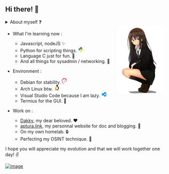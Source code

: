 ## Hi there! 👋

<details close><summary>About myself ❓</summary>
Here you are on my Github you won't find much of interest but I hope you will like my evolution!
Otherwise I am an ancient student at 42 school. I am the kind of person who loves datacenters, which have always fascinated me, so I am also very interested in sysadmin and networks.
<details close><summary>An ASCII art for you :sparkles:</summary>
<p align="center">⣿⣿⣿⣿⣿⣿⣟⣯⣿⢿⣿⡆⢸⡷⡈⢻⡽⣷⡷⡄⠻⣽⣿⣿⡿⣿⣿⣿⣿⣿⣿⣷⣿⣿⣿⣿⣏⢰⣯⢷⠈⣿⡆⢹⢷⡌⠻⡾⢋⣱⣯⣿⣿⣿⣿⡆⢻⡿⣿⣿⣿⣿⡟⣿ ⣿⣿⣿⣿⣿⣿⡎⣿⢾⡿⣿⡆⢸⣽⢻⣄⠹⣷⣟⣿⣄⠹⣟⣿⣿⣟⣿⣿⣿⣿⣿⣿⣽⣿⣿⣿⡇⢸⣯⣟⣧⠘⣷⠈⡯⠛⢀⡐⢾⣟⣷⣻⣿⣿⣿⡿⡌⢿⣻⣿⣿⣿⣿⡌ ⣿⣿⣿⣿⣿⣿⣧⢸⡿⣟⣿⡇⢸⣯⣟⣮⢧⡈⢿⣞⡿⣦⠘⠏⣹⣿⣽⢿⣿⣿⣿⣿⣯⣿⣿⣿⡇⢸⣿⣿⣾⡆⠹⢀⣠⣾⣟⣷⡈⢿⣞⣯⢿⣿⣿⣿⢷⠘⣯⣿⣿⣿⣿⣷ ⣿⣿⣿⣿⣿⣿⣿⡈⣿⢿⣽⡇⠘⠛⠛⠛⠓⠓⠈⠛⠛⠟⠇⢀⢿⣻⣿⣯⢿⣿⣿⣿⣷⢿⣿⣿⠁⣾⣿⣿⣿⣧⡄⠇⣹⣿⣾⣯⣿⡄⠻⣽⣯⢿⣻⣿⣿⡇⢹⣾⣿⣿⣿⣿ ⣿⣿⣿⣿⣿⣿⣿⡇⢹⣿⡽⡇⢸⣿⣿⣿⣿⣿⣞⣆⠰⣶⣶⡄⢀⢻⡿⣯⣿⡽⣿⣿⣿⢯⣟⡿⢀⣿⣿⣿⣿⣿⣧⠐⣸⣿⣿⣷⣿⣿⣆⠹⣯⣿⣻⣿⣿⣿⢀⣿⢿⣿⣿⣿ ⣿⣿⣿⣿⣿⣿⣿⣿⠘⣯⡿⡇⢸⣿⣿⣿⣿⣿⣿⣿⣧⡈⢿⣳⠘⡄⠻⣿⢾⣽⣟⡿⣿⢯⣿⡇⢸⣿⣿⣿⣿⣿⣿⡀⢾⣿⣿⣿⣿⣿⣿⣆⠹⣾⣷⣻⣿⡿⡇⢸⣿⣿⣿⣿ ⣿⣿⣿⣿⣿⣿⣿⣿⡇⢹⣿⠇⢸⣿⣿⣿⣿⣿⣿⣿⣿⣷⣄⠻⡇⢹⣆⠹⣟⣾⣽⣻⣟⣿⣽⠁⣾⣿⣿⣿⣿⣿⣿⣇⣿⣿⠿⠛⠛⠉⠙⠋⢀⠁⢘⣯⣿⣿⣧⠘⣿⣿⣿⣿ ⣿⣿⣿⣿⣿⣿⣿⣿⣿⡈⣿⡃⢼⣿⣿⣿⣿⣿⣿⣿⣿⣿⣿⣦⡙⠌⣿⣆⠘⣿⣞⡿⣞⡿⡞⢠⣿⣿⣿⣿⣿⡿⠛⠉⠁⢀⣀⣠⣤⣤⣶⣶⣶⡆⢻⣽⣞⡿⣷⠈⣿⣻⣿⣿ ⣿⣿⣿⣿⣿⣿⣿⣿⡿⠃⠘⠁⠉⠉⠉⠉⠉⠉⠉⠉⠉⠙⠛⠛⢿⣄⢻⣿⣧⠘⢯⣟⡿⣽⠁⣾⣿⣿⣿⣿⣿⡃⢀⢀⠘⠛⠿⢿⣻⣟⣯⣽⣻⣵⡀⢿⣯⣟⣿⢀⣿⣽⣿⣿ ⣿⣿⣿⣟⣿⣿⣿⣿⣶⣶⡆⢀⣿⣾⣿⣾⣷⣿⣶⠿⠚⠉⢀⢀⣤⣿⣷⣿⣿⣷⡈⢿⣻⢃⣼⣿⣿⣿⣿⣻⣿⣿⣿⡶⣦⣤⣄⣀⡀⠉⠛⠛⠷⣯⣳⠈⣾⡽⣾⢀⣿⢾⣿⣿ ⣿⢿⣿⣿⣻⣿⣿⣿⣿⣿⡿⠐⣿⣿⣿⣿⠿⠋⠁⢀⢀⣤⣾⣿⣿⣿⣿⣿⣿⣿⣿⣌⣥⣾⡿⣿⣿⣷⣿⣿⢿⣷⣿⣿⣟⣾⣽⣳⢯⣟⣶⣦⣤⡾⣟⣦⠘⣿⢾⡁⢺⣿⣿⣿ ⣿⣻⣿⣿⡷⣿⣿⣿⣿⣿⡗⣦⠸⡿⠋⠁⢀⢀⣠⣴⢿⣿⣽⣻⢽⣾⣟⣷⣿⣟⣿⣿⣿⣳⠿⣵⣧⣼⣿⣿⣿⣿⣿⣾⣿⣿⣿⣿⣿⣽⣳⣯⣿⣿⣿⣽⢀⢷⣻⠄⠘⣯⣿⣿ ⣿⢷⣻⣿⣿⣷⣻⣿⣿⣿⡷⠛⣁⢀⣀⣤⣶⣿⣛⡿⣿⣮⣽⡻⣿⣮⣽⣻⢯⣿⣿⣿⣿⣿⣿⣿⣿⣿⣿⣿⣿⣿⣿⣿⣿⣿⣿⣿⣿⣿⣿⣿⣿⣿⣿⣯⢀⢸⣿⢀⡆⣿⣿⣿ ⠸⣟⣯⣿⣿⣷⢿⣽⣿⣿⣷⣿⣷⣆⠹⣿⣶⣯⠿⣿⣶⣟⣻⢿⣷⣽⣻⣿⣿⣿⣿⣿⣿⣿⣿⣿⣿⣿⣿⣿⣿⣿⣿⣿⣿⣿⣿⣿⣿⣿⣿⣿⣿⣿⣿⣿⢀⣯⣟⢀⡇⢼⣿⣿ ⣇⠹⣟⣾⣻⣿⣿⢾⡽⣿⣿⣿⣿⣿⣆⢹⣶⣿⣻⣷⣯⣟⣿⣿⣽⣿⣿⣿⣿⣿⣿⣿⣿⣿⣿⣿⣿⣿⣿⣿⣿⣿⣿⣿⣿⣿⣿⣿⣿⣿⣿⣿⣿⣿⣿⡿⢀⡿⡇⢸⡇⢸⣿⡇ ⣿⣆⠹⣷⡻⣽⣿⣯⢿⣽⣻⣿⣿⣿⣿⣆⢻⣿⣿⣿⣿⣿⣿⣿⣿⣿⣿⣿⣿⣿⣿⣿⣿⣿⣿⣿⠛⢻⣿⣿⣿⣿⣿⣿⣿⣿⣿⣿⣿⣿⣿⣿⣿⣿⣿⠇⢸⣿⠇⣼⡇⢸⡿⢠ ⡙⠾⣆⠹⣿⣦⠛⣿⢯⣷⢿⡽⣿⣿⣿⣿⣆⠻⣿⣿⣿⣿⣿⣿⣿⣿⣿⣿⣿⣿⣿⣿⣿⣿⣿⠃⠎⢸⣿⣿⣿⣿⣿⣿⣿⣿⣿⣿⣿⣿⣿⣿⣿⣿⠏⢀⣿⣾⣣⡿⡇⢸⢃⣾ ⣿⣷⡌⢦⠙⣿⣿⣌⠻⣽⢯⣿⣽⣻⣿⣿⣿⣧⠩⢻⣿⣿⣿⣿⣿⣿⣿⣿⣿⣿⣿⣿⣿⣿⡏⢰⢣⠘⣿⣿⣿⣿⣿⣿⣿⣿⣿⣿⣿⣿⣿⣿⡿⠃⢀⢀⢿⣞⣷⢿⡇⠉⣼⣿ ⣿⣽⣆⠹⣧⠘⣿⣿⡷⣌⠙⢷⣯⡷⣟⣿⣿⣿⣷⡀⡹⣿⣿⣿⣿⣿⣿⣿⣿⣿⣿⣿⣿⣿⣷⣈⠃⣸⣿⣿⣿⣿⣿⣿⣿⣿⣿⣿⣿⣿⣿⠟⢀⣴⡧⢀⠸⣿⡽⣿⢀⣾⣿⣿ ⢻⣽⣿⡄⢻⣷⡈⢿⣿⣿⢧⢀⠙⢿⣻⡾⣽⣻⣿⣿⣄⠌⢿⣿⣿⣿⣿⣿⣿⣿⣿⣿⣿⣿⣿⣿⣿⣿⣿⣿⣿⣿⣿⣿⣿⣿⣿⣿⣿⠛⢁⣰⣾⣟⡿⢀⡄⢿⣟⣿⢀⣿⣿⣿ ⡄⢿⣿⣷⢀⠹⣟⣆⠻⣿⣿⣆⢀⣀⠉⠻⣿⡽⣯⣿⣿⣷⣈⢻⣿⣿⣿⣿⣿⣿⣿⣿⣿⣿⣿⣿⣿⣿⣿⣿⣿⣿⣿⣿⣿⣿⡿⠋⢀⣠⠘⣯⣷⣿⡟⢀⢆⠸⣿⡟⢸⣿⣿⣿ ⣷⡈⢿⣿⣇⢱⡘⢿⣷⣬⣙⠿⣧⠘⣆⢀⠈⠻⣷⣟⣾⢿⣿⣆⠹⣿⣿⣿⣿⣿⣿⣿⣿⣿⣿⣿⣿⣿⣿⣿⣿⣿⣿⣿⡿⠋⣠⡞⢡⣿⢀⣿⣿⣿⠇⡄⢸⡄⢻⡇⣼⣿⣿⣿ ⣿⣷⡈⢿⣿⡆⢣⡀⠙⢾⣟⣿⣿⣷⡈⠂⠘⣦⡈⠿⣯⣿⢾⣿⣆⠙⠻⠿⠿⠿⠿⡿⣿⣿⣿⣿⣿⣿⣿⣿⣿⠿⠛⢋⣠⣾⡟⢠⣿⣿⢀⣿⣿⡟⢠⣿⢈⣧⠘⢠⣿⣿⣿⣿ ⣿⣿⣿⣄⠻⣿⡄⢳⡄⢆⡙⠾⣽⣿⣿⣆⡀⢹⡷⣄⠙⢿⣿⡾⣿⣆⢀⡀⢀⢀⢀⢀⢀⢀⢀⢀⢀⢀⢀⢀⣀⣠⣴⡿⣯⠏⣠⣿⣿⡏⢸⣿⡿⢁⣿⣿⢀⣿⠆⢸⣿⣿⣿⣿ ⣿⣿⣿⣿⣦⡙⣿⣆⢻⡌⢿⣶⢤⣉⣙⣿⣷⡀⠙⠽⠷⠄⠹⣿⣟⣿⣆⢙⣋⣤⣤⣤⣄⣀⢀⢀⢀⢀⣾⣿⣟⡷⣯⡿⢃⣼⣿⣿⣿⠇⣼⡟⣡⣿⣿⣿⢀⡿⢠⠈⣿⣿⣿⡟ ⣿⣿⣿⣿⣿⣷⣮⣿⣿⣿⡌⠁⢤⣤⣤⣤⣬⣭⣴⣶⣶⣶⣆⠈⢻⣿⣿⣆⢻⣿⣿⣿⣿⣿⣿⣷⣶⣤⣌⣉⡘⠛⠻⠶⣿⣿⣿⣿⡟⣰⣫⣴⣿⣿⣿⣿⠄⣷⣿⠆⢻⣿⣿⡇</p>
</details>
</details>

<img align="right" width=30% src="https://github.com/Aptura/Aptura/blob/master/img/Anime-Girl-Brown-Hair-Transparent-Background.png">


* What I'm learning now :
  * Javascript, nodeJS :sparkles:
  * Python for scripting things. <img height="18" src="https://raw.githubusercontent.com/devicons/devicon/master/icons/python/python-original.svg">
  * Language C just for fun. 🔎
  * And all things for sysadmin / networking. 📡
  
* Environment :
  * Debian for stability. <img height="18" src="https://github.com/Aptura/Aptura/blob/master/img/debian-2-logo-png-transparent.png">
  * Arch Linux btw. <img height="18" src="https://raw.githubusercontent.com/devicons/devicon/master/icons/linux/linux-original.svg">
  * Visual Studio Code because I am lazy. <img height="18" src="https://github.com/Aptura/Aptura/blob/master/img/icons8-visual-studio-code-2019.svg">
  * Termius for the GUI. 📡

* Work on :
  * <a href=https://github.com/Aptura/DakkyJS>Dakky</a>, my dear beloved. ♥
  * [aptura.link](https://aptura.link), my personnal website for doc and blogging. :page_facing_up:
  * On my own homelab. 🔒
  * Perfecting my OSINT technique. 🔎

I hope you will appreciate my evolution and that we will work together one day! ✌️

[![image](https://img.shields.io/badge/Twitter-1DA1F2?style=for-the-badge&logo=twitter&logoColor=white)](https://twitter.com/ApturaLink)
